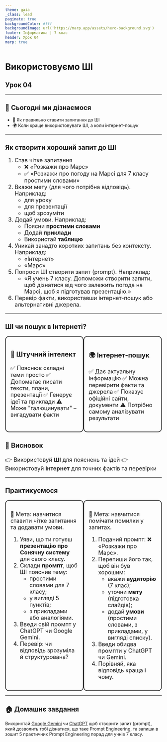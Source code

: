 ```yaml
---
theme: gaia
_class: lead
paginate: true
backgroundColor: #fff
backgroundImage: url('https://marp.app/assets/hero-background.svg')
footer: Інформатика | 7 клас
header: Урок 04
marp: true
---
```


<style>

.grid-container {
  display: grid;
  grid-template-columns: 50% 50%;
  align-items: left;
}
.text-left {
  font-size: 14px; /* Adjust text size */
  padding: 10px;
}
.image-center {
  max-width: 100%; /* Ensures the image scales within its space */
  height: auto;
  text-align: right;
  display: flex;
  align-items: center;
  justify-content: center;
}

.text-medium {
  font-size: 30px;
}

.text-medium-small {
  font-size: 25px;
}

.text-small {
  font-size: 18px;
}

.card {
  border: 2px solid #333;
  border-radius: 12px;
  padding: 15px;
  font-size: 18px;
}

</style>

# Використовуємо ШІ

## Урок **04**

---

## 🎯 Сьогодні ми дізнаємося

- 🤖 Як правильно ставити запитання до ШІ
- 🌍 Коли краще використовувати ШІ, а коли інтернет-пошук

---

## Як створити хороший запит до ШІ

<section class="text-small">

1. Став чітке запитання
   - ❌ «Розкажи про Марс»
   - ✅ «Розкажи про погоду на Марсі для 7 класу простими словами»
2. Вкажи мету (для чого потрібна відповідь). Наприклад:
   - для уроку
   - для презентації
   - щоб зрозуміти
3. Додай умови. Наприклад:
   - Поясни **простими словами**
   - Додай **приклади**
   - Використай **таблицю**
4. Уникай занадто коротких запитань без контексту. Наприклад:
   - «Інтернет»
   - «Марс»
5. Попроси ШІ створити запит (prompt). Наприклад:
   - «Я учень 7 класу. Допоможи створити запити, щоб дізнатися від чого залежить погода на Марсі, щоб я підготував презентацію.»
6. Перевір факти, використавши інтернет-пошук або альтернативні джерела.

</section>

---

## ШІ чи пошук в Інтернеті?

<div class="grid-container">
  <div class="card">

### 🤖 Штучний інтелект

✅ Пояснює складні теми просто
✅ Допомагає писати тексти, плани, презентації
✅ Генерує ідеї та приклади
⚠️ Може "галюцинувати" – вигадувати факти

  </div>

  <div class="card">

### 🌍 Інтернет-пошук

✅ Дає актуальну інформацію
✅ Можна перевірити факти та джерела
✅ Показує офіційні сайти, документи
⚠️ Потрібно самому аналізувати результати

  </div>
</div>

<div class="text-small">

### 📌 Висновок

👉 Використовуй **ШІ** для пояснень та ідей
👉 Використовуй **Інтернет** для точних фактів та перевірки

</div>

---

## Практикуємося

<div class="grid-container">
  <div class="card">

🎯 Мета: навчитися ставити чітке запитання та додавати умови.

1. Уяви, що ти готуєш **презентацію про Сонячну систему** для свого класу.
2. Склади **промпт**, щоб ШІ пояснив тему:
   - простими словами для 7 класу;
   - у вигляді 5 пунктів;
   - з прикладами або аналогіями.
3. Введи свій промпт у ChatGPT чи Google Gemini.
4. Перевір: чи відповідь зрозуміла й структурована?

  </div>
  <div class="card">

🎯 Мета: навчитися помічати помилки у запитах.

1. Поданий промпт:
   ❌ «Розкажи про Марс».
2. Перепиши його так, щоб він був хорошим:
   - вкажи **аудиторію** (7 клас);
   - уточни **мету** (підготовка слайдів);
   - додай **умови** (простими словами, з прикладами, у вигляді списку).
3. Введи обидва промпти у ChatGPT чи Gemini.
4. Порівняй, яка відповідь краща і чому.

  </div>
</div>

---

## 🏠 Домашнє завдання

Використай [Google Gemini](https://gemini.google.com/app) чи [ChatGPT](https://chatgpt.com/) щоб створити запит (prompt), який дозволить тобі дізнатися, що таке Prompt Engineering, та запиши в зошит 5 практичних Prompt Engineering порад для учнів 7 класу.
